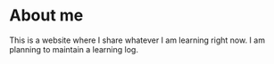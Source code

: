 # About me
This is a website where I share whatever I am learning right now. I am planning to maintain a learning log.
